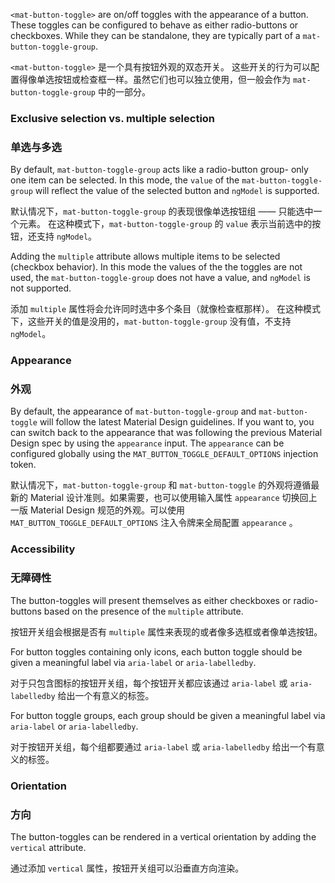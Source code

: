 `<mat-button-toggle>` are on/off toggles with the appearance of a button. These toggles can be
configured to behave as either radio-buttons or checkboxes. While they can be standalone, they are
typically part of a `mat-button-toggle-group`.

`<mat-button-toggle>` 是一个具有按钮外观的双态开关。
这些开关的行为可以配置得像单选按钮或检查框一样。虽然它们也可以独立使用，但一般会作为 `mat-button-toggle-group` 中的一部分。

<!-- example(button-toggle-overview) -->

### Exclusive selection vs. multiple selection

### 单选与多选

By default, `mat-button-toggle-group` acts like a radio-button group- only one item can be selected.
In this mode, the `value` of the `mat-button-toggle-group` will reflect the value of the selected
button and `ngModel` is supported.

默认情况下，`mat-button-toggle-group` 的表现很像单选按钮组 —— 只能选中一个元素。
在这种模式下，`mat-button-toggle-group` 的 `value` 表示当前选中的按钮，还支持 `ngModel`。 

Adding the `multiple` attribute allows multiple items to be selected (checkbox behavior). In this
mode the values of the the toggles are not used, the `mat-button-toggle-group` does not have a value,
and `ngModel` is not supported.

添加 `multiple` 属性将会允许同时选中多个条目（就像检查框那样）。
在这种模式下，这些开关的值是没用的，`mat-button-toggle-group` 没有值，不支持 `ngModel`。

### Appearance

### 外观

By default, the appearance of `mat-button-toggle-group` and `mat-button-toggle` will follow the latest Material Design guidelines. If you want to, you can switch back to the appearance that was following the previous Material Design spec by using the `appearance` input. The `appearance` can be configured globally using the `MAT_BUTTON_TOGGLE_DEFAULT_OPTIONS` injection token.

默认情况下，`mat-button-toggle-group` 和 `mat-button-toggle` 的外观将遵循最新的 Material 设计准则。如果需要，也可以使用输入属性 `appearance` 切换回上一版 Material Design 规范的外观。可以使用 `MAT_BUTTON_TOGGLE_DEFAULT_OPTIONS` 注入令牌来全局配置 `appearance` 。

<!-- example(button-toggle-appearance) -->

### Accessibility

### 无障碍性

The button-toggles will present themselves as either checkboxes or radio-buttons based on the
presence of the `multiple` attribute.

按钮开关组会根据是否有 `multiple` 属性来表现的或者像多选框或者像单选按钮。

For button toggles containing only icons, each button toggle should be given a meaningful label via
`aria-label` or `aria-labelledby`.

对于只包含图标的按钮开关组，每个按钮开关都应该通过 `aria-label` 或 `aria-labelledby` 给出一个有意义的标签。 

For button toggle groups, each group should be given a meaningful label via `aria-label` or
`aria-labelledby`.

对于按钮开关组，每个组都要通过 `aria-label` 或 `aria-labelledby` 给出一个有意义的标签。

### Orientation

### 方向

The button-toggles can be rendered in a vertical orientation by adding the `vertical` attribute.

通过添加 `vertical` 属性，按钮开关组可以沿垂直方向渲染。
